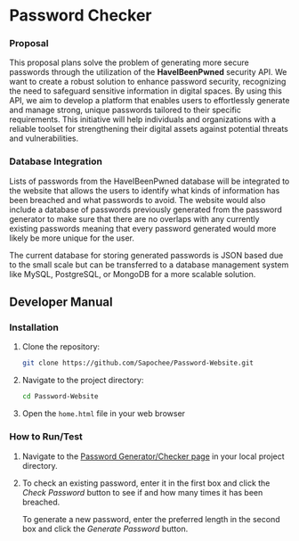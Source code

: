 # Password Checker

### Proposal
This proposal plans solve the problem of generating more secure passwords through the utilization of the __HaveIBeenPwned__ security API. We want to create a robust solution
to enhance password security, recognizing the need to safeguard sensitive information in digital spaces. By using this API, we aim to develop a platform that enables users to effortlessly
generate and manage strong, unique passwords tailored to their specific requirements. This initiative will help individuals and organizations with a reliable toolset for strengthening their
digital assets against potential threats and vulnerabilities.

### Database Integration
Lists of passwords from the HaveIBeenPwned database will be integrated to the website that allows the users to
identify what kinds of information has been breached and what passwords to avoid. The website would also include a database of passwords previously generated from the password generator to make
sure that there are no overlaps with any currently existing passwords meaning that every
password generated would more likely be more unique for the user.

The current database for storing generated passwords is JSON based due to the small scale but can be transferred to a database management system like MySQL, PostgreSQL, or MongoDB for a more scalable solution.

## Developer Manual

### Installation
1. Clone the repository:
    ```bash
    git clone https://github.com/Sapochee/Password-Website.git
    ```
2. Navigate to the project directory:
    ```bash
    cd Password-Website
    ```
3. Open the `home.html` file in your web browser

### How to Run/Test
1. Navigate to the [Password Generator/Checker page](password.html) in your local project directory.

2. To check an existing password, enter it in the first box and click the *Check Password* button to see if and how many times it has been breached.

   To generate a new password, enter the preferred length in the second box and click the *Generate Password* button.